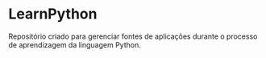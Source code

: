 # LearnPython
Repositório criado para gerenciar fontes de aplicações durante o processo de aprendizagem da linguagem Python.
